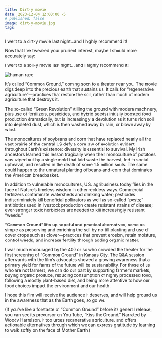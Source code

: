 ```yaml
---
title: Dirt-y movie
date: 2023-12-04 12:00:00 -5
# published: false
image: dirt-y-movie.jpg
tags:
---
```

I went to a dirt-y movie last night…and I highly recommend it!

Now that I’ve tweaked your prurient interest, maybe I should more accurately say:

I went to a soil-y movie last night.…and I highly recommend it!

<!-- excerpt -->
<img src="{{image}}" alt="human race">

It’s called “Common Ground,” coming soon to a theater near you. The movie digs
deep into the precious earth that sustains us. It calls for “regenerative
agriculture”—practices that restore the soil, rather than much of modern
agriculture that destroys it. 

The so-called “Green Revolution” (tilling the ground with modern machinery,
plus use of fertilizers, pesticides, and hybrid seeds) initially boosted food
production dramatically, but is increasingly a devolution as it turns rich soil
into depleted dust, which is then washed away by rain, or blown away by wind. 

The monocultures of soybeans and corn that have replaced nearly all the vast
prairie of the central US defy a core law of evolution evident throughout
Earth’s existence: diversity is essential to survival. My Irish ancestors
learned this lesson tragically when their monoculture of potatoes was wiped out
by a single mold that laid waste the harvest, led to social upheaval, and
resulted in the death of some 1.5 million souls. The same could happen to the
unnatural planting of beans-and-corn that dominates the American breadbasket.  

In addition to vulnerable monocultures, U.S. agribusiness today flies in the
face of Nature’s timeless wisdom in other reckless ways. Commercial fertilizers
contaminate watersheds and drinking water; pesticides indiscriminately kill
beneficial pollinators as well as so-called “pests;” antibiotics used in
livestock production create resistant strains of disease; ever-stronger toxic
herbicides are needed to kill increasingly resistant “weeds.” 

“Common Ground” lifts up hopeful and practical alternatives, some as simple as
preserving and enriching the soil by no-till planting and use of cover crops
such as clover—practices that prevent erosion, retain moisture, control weeds,
and increase fertility through adding organic matter.

I was much encouraged by the 400 or so who crowded the theater for the first
screening of “Common Ground” in Kansas City. The Q&A session afterwards with
the film’s advocates showed a growing awareness that a primary yield for farms
of the future will be sustainability. For those of us who are not farmers, we
can do our part by supporting farmer’s markets, buying organic produce,
reducing consumption of highly processed food, following a mostly plant-based
diet, and being more attentive to how our food choices impact the environment
and our health. 

I hope this film will receive the audience it deserves, and will help ground us
in the awareness that as the Earth goes, so go we. 

(If you’ve like a foretaste of “Common Ground” before its general release, you
can see its precursor on You Tube, “Kiss the Ground.” Narrated by Woody
Harrelson, it too urges regenerative agriculture, and offers actionable
alternatives through which we can express gratitude by learning to walk softly
on the face of Mother Earth.)


